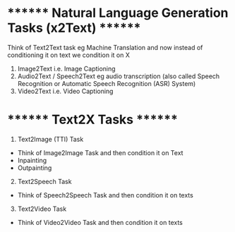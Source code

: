 # ****** Natural Language Generation Tasks (x2Text) ******
Think of Text2Text task eg Machine Translation and now instead of conditioning it on text we condition it on X
1. Image2Text i.e. Image Captioning
2. Audio2Text / Speech2Text eg audio transcription (also called Speech Recognition or Automatic Speech Recognition (ASR) System)
3. Video2Text i.e. Video Captioning


# ****** Text2X Tasks ******

1. Text2Image (TTI) Task
- Think of Image2Image Task and then condition it on Text
- Inpainting
- Outpainting

2. Text2Speech Task
- Think of Speech2Speech Task and then condition it on texts
  
3. Text2Video Task
- Think of Video2Video Task and then condition it on texts
